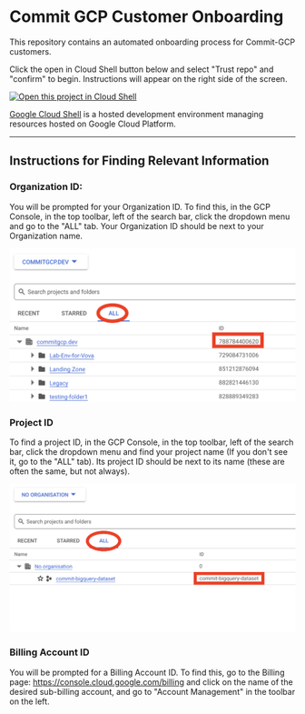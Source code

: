 # Commit GCP Customer Onboarding

This repository contains an automated onboarding process for Commit-GCP customers.

Click the open in Cloud Shell button below and select "Trust repo" and "confirm" to begin. Instructions will appear on the right side of the screen.

[![Open this project in Cloud
Shell](http://gstatic.com/cloudssh/images/open-btn.png)](https://console.cloud.google.com/cloudshell/open?git_repo=https://github.com/commitgcp/customer-onboarding-automation.git&page=editor&tutorial=tutorial.md)

[Google Cloud Shell](https://cloud.google.com/shell/docs/) is a hosted
development environment managing resources hosted on Google Cloud Platform.

---

  
## Instructions for Finding Relevant Information

### Organization ID:

You will be prompted for your Organization ID. To find this, in the GCP Console, in the top toolbar, left of the search bar, click the dropdown menu and go to the "ALL" tab. Your Organization ID should be next to your Organization name.

![image](./images/organization_id.png)


### Project ID

To find a project ID, in the GCP Console, in the top toolbar, left of the search bar, click the dropdown menu and find your project name (If you don't see it, go to the "ALL" tab). Its project ID should be next to its name (these are often the same, but not always).

![image](./images/project_id.png)

### Billing Account ID

You will be prompted for a Billing Account ID. To find this, go to the Billing page: https://console.cloud.google.com/billing and click on the name of the desired sub-billing account, and go to "Account Management" in the toolbar on the left.